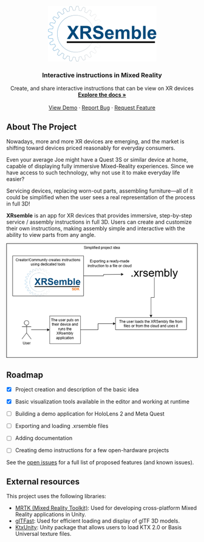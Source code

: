 <!-- PROJECT LOGO -->
<br />
<div align="center">
  <a href="https://github.com/othneildrew/Best-README-Template">
    <img src="images/logo.png" alt="Logo" width="285" height="146">
  </a>

  <h3 align="center">Interactive instructions in Mixed Reality</h3>

  <p align="center">
    Create, and share interactive instructions that can be view on XR devices
    <br />
    <a href="https://github.com/Kamil-Roszak/XRsemble"><strong>Explore the docs »</strong></a>
    <br />
    <br />
    <a href="https://github.com/Kamil-Roszak/XRsemble">View Demo</a>
    ·
    <a href="https://github.com/Kamil-Roszak/XRsemble/issues/new?labels=bug&template=bug-report---.md">Report Bug</a>
    ·
    <a href="https://github.com/Kamil-Roszak/XRsemble/issues/new?labels=enhancement&template=feature-request---.md">Request Feature</a>
  </p>
</div>

<!-- ABOUT THE PROJECT -->
## About The Project

Nowadays, more and more XR devices are emerging, and the market is shifting toward devices priced reasonably for everyday consumers.

Even your average Joe might have a Quest 3S or similar device at home, capable of displaying fully immersive Mixed-Reality experiences. Since we have access to such technology, why not use it to make everyday life easier?

Servicing devices, replacing worn-out parts, assembling furniture—all of it could be simplified when the user sees a real representation of the process in full 3D!

**XRsemble** is an app for XR devices that provides immersive, step-by-step service / assembly instructions in full 3D. Users can create and customize their own instructions, making assembly simple and interactive with the ability to view parts from any angle.

<img src="images/XRSemblyDiagram_0.drawio.png" alt="AppIdea" >

<!-- ROADMAP -->
## Roadmap

- [x] Project creation and description of the basic idea  
- [x] Basic visualization tools available in the editor and working at runtime  
- [ ] Building a demo application for HoloLens 2 and Meta Quest  
- [ ] Exporting and loading .xrsemble files  
- [ ] Adding documentation  
- [ ] Creating demo instructions for a few open-hardware projects


See the [open issues](https://github.com/Kamil-Roszak/XRsemble/issues) for a full list of proposed features (and known issues).


## External resources

This project uses the following libraries:

- [MRTK (Mixed Reality Toolkit)](https://github.com/microsoft/MixedRealityToolkit-Unity): Used for developing cross-platform Mixed Reality applications in Unity.
- [glTFast](https://github.com/atteneder/glTFast): Used for efficient loading and display of glTF 3D models.
- [KtxUnity](https://github.com/atteneder/KtxUnity): Unity package that allows users to load KTX 2.0 or Basis Universal texture files. 
